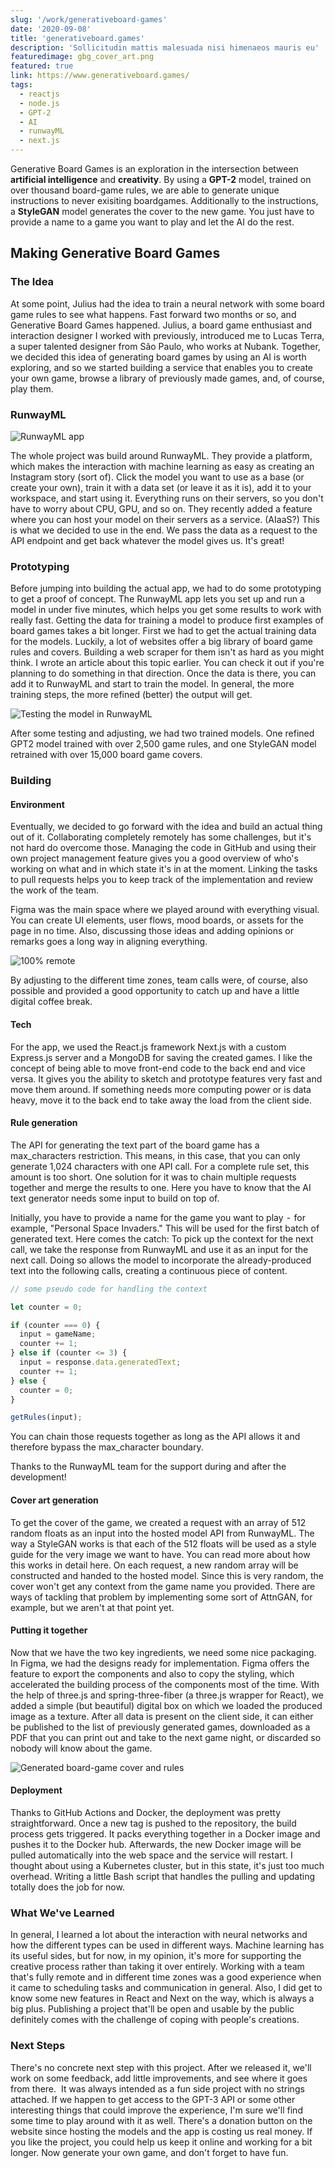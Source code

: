 ```yaml
---
slug: '/work/generativeboard-games'
date: '2020-09-08'
title: 'generativeboard.games'
description: 'Sollicitudin mattis malesuada nisi himenaeos mauris eu'
featuredimage: gbg_cover_art.png
featured: true
link: https://www.generativeboard.games/
tags:
  - reactjs
  - node.js
  - GPT-2
  - AI
  - runwayML
  - next.js
---
```


Generative Board Games is an exploration in the intersection between **artificial intelligence** and **creativity**. By using a **GPT-2** model, trained on over thousand board-game rules, we are able to generate unique instructions to never exisiting boardgames. Additionally to the instructions, a **StyleGAN** model generates the cover to the new game. You just have to provide a name to a game you want to play and let the AI do the rest.

<!-- end -->

## Making Generative Board Games

### The Idea

At some point, Julius had the idea to train a neural network with some board game rules to see what happens. Fast forward two months or so, and Generative Board Games happened.
Julius, a board game enthusiast and interaction designer I worked with previously, introduced me to Lucas Terra, a super talented designer from São Paulo, who works at Nubank. Together, we decided this idea of generating board games by using an AI is worth exploring, and so we started building a service that enables you to create your own game, browse a library of previously made games, and, of course, play them.

### RunwayML

![RunwayML app](runway_marketing_image.jpeg)

The whole project was build around RunwayML. They provide a platform, which makes the interaction with machine learning as easy as creating an Instagram story (sort of). Click the model you want to use as a base (or create your own), train it with a data set (or leave it as it is), add it to your workspace, and start using it. Everything runs on their servers, so you don't have to worry about CPU, GPU, and so on.
They recently added a feature where you can host your model on their servers as a service. (AIaaS?) This is what we decided to use in the end. We pass the data as a request to the API endpoint and get back whatever the model gives us. It's great!

### Prototyping

Before jumping into building the actual app, we had to do some prototyping to get a proof of concept. The RunwayML app lets you set up and run a model in under five minutes, which helps you get some results to work with really fast.
Getting the data for training a model to produce first examples of board games takes a bit longer. First we had to get the actual training data for the models. Luckily, a lot of websites offer a big library of board game rules and covers. Building a web scraper for them isn't as hard as you might think. I wrote an article about this topic earlier. You can check it out if you're planning to do something in that direction.
Once the data is there, you can add it to RunwayML and start to train the model. In general, the more training steps, the more refined (better) the output will get.

<span class="full-size">

![Testing the model in RunwayML](runway_walkthrough.gif)

</span>

After some testing and adjusting, we had two trained models. One refined GPT2 model trained with over 2,500 game rules, and one StyleGAN model retrained with over 15,000 board game covers.

### Building

#### Environment

Eventually, we decided to go forward with the idea and build an actual thing out of it. Collaborating completely remotely has some challenges, but it's not hard do overcome those.
Managing the code in GitHub and using their own project management feature gives you a good overview of who's working on what and in which state it's in at the moment. Linking the tasks to pull requests helps you to keep track of the implementation and review the work of the team.

Figma was the main space where we played around with everything visual. You can create UI elements, user flows, mood boards, or assets for the page in no time. Also, discussing those ideas and adding opinions or remarks goes a long way in aligning everything.

![100% remote](screenshot_call.png)

By adjusting to the different time zones, team calls were, of course, also possible and provided a good opportunity to catch up and have a little digital coffee break.

#### Tech

For the app, we used the React.js framework Next.js with a custom Express.js server and a MongoDB for saving the created games.
I like the concept of being able to move front-end code to the back end and vice versa. It gives you the ability to sketch and prototype features very fast and move them around. If something needs more computing power or is data heavy, move it to the back end to take away the load from the client side.

#### Rule generation

The API for generating the text part of the board game has a max_characters restriction. This means, in this case, that you can only generate 1,024 characters with one API call.
For a complete rule set, this amount is too short. One solution for it was to chain multiple requests together and merge the results to one. Here you have to know that the AI text generator needs some input to build on top of.

Initially, you have to provide a name for the game you want to play  -  for example, "Personal Space Invaders." This will be used for the first batch of generated text.
Here comes the catch: To pick up the context for the next call, we take the response from RunwayML and use it as an input for the next call. Doing so allows the model to incorporate the already-produced text into the following calls, creating a continuous piece of content.

```javascript
// some pseudo code for handling the context

let counter = 0;

if (counter === 0) {
  input = gameName;
  counter += 1;
} else if (counter <= 3) {
  input = response.data.generatedText;
  counter += 1;
} else {
  counter = 0;
}

getRules(input);
```

You can chain those requests together as long as the API allows it and therefore bypass the max_character boundary.

Thanks to the RunwayML team for the support during and after the development!

#### Cover art generation

To get the cover of the game, we created a request with an array of 512 random floats as an input into the hosted model API from RunwayML. The way a StyleGAN works is that each of the 512 floats will be used as a style guide for the very image we want to have. You can read more about how this works in detail here.
On each request, a new random array will be constructed and handed to the hosted model. Since this is very random, the cover won't get any context from the game name you provided. There are ways of tackling that problem by implementing some sort of AttnGAN, for example, but we aren't at that point yet.

#### Putting it together

Now that we have the two key ingredients, we need some nice packaging. 
In Figma, we had the designs ready for implementation. Figma offers the feature to export the components and also to copy the styling, which accelerated the building process of the components most of the time.
With the help of three.js and spring-three-fiber (a three.js wrapper for React), we added a simple (but beautiful) digital box on which we loaded the produced image as a texture.
After all data is present on the client side, it can either be published to the list of previously generated games, downloaded as a PDF that you can print out and take to the next game night, or discarded so nobody will know about the game.

<span class="full-size">

![Generated board-game cover and rules](browser_shot_game.png)

</span>

#### Deployment

Thanks to GitHub Actions and Docker, the deployment was pretty straightforward. Once a new tag is pushed to the repository, the build process gets triggered. It packs everything together in a Docker image and pushes it to the Docker hub. Afterwards, the new Docker image will be pulled automatically into the web space and the service will restart.
I thought about using a Kubernetes cluster, but in this state, it's just too much overhead. Writing a little Bash script that handles the pulling and updating totally does the job for now.

### What We've Learned

In general, I learned a lot about the interaction with neural networks and how the different types can be used in different ways. Machine learning has its useful sides, but for now, in my opinion, it's more for supporting the creative process rather than taking it over entirely.
Working with a team that's fully remote and in different time zones was a good experience when it came to scheduling tasks and communication in general.
Also, I did get to know some new features in React and Next on the way, which is always a big plus.
Publishing a project that'll be open and usable by the public definitely comes with the challenge of coping with people's creations.

### Next Steps

There's no concrete next step with this project. After we released it, we'll work on some feedback, add little improvements, and see where it goes from there. 
It was always intended as a fun side project with no strings attached. If we happen to get access to the GPT-3 API or some other interesting things that could improve the experience, I'm sure we'll find some time to play around with it as well.
There's a donation button on the website since hosting the models and the app is costing us real money. If you like the project, you could help us keep it online and working for a bit longer.
Now generate your own game, and don't forget to have fun.

